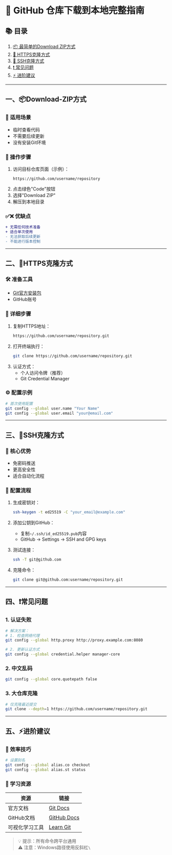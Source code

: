 # 🚀 GitHub 仓库下载到本地完整指南

## 📚 目录
1. [📦 最简单的Download ZIP方式](#一、📦Download-ZIP方式)
2. [🔗 HTTPS克隆方式](#二、🔗HTTPS克隆方式)
3. [🔐 SSH克隆方式](#三、🔐SSH克隆方式)
4. [❗ 常见问题](#四、❗常见问题)
5. [⚡ 进阶建议](#五、⚡进阶建议)

---

## 一、📦Download-ZIP方式
### 🎯 适用场景
- 临时查看代码
- 不需要后续更新
- 没有安装Git环境

### 📌 操作步骤
1. 访问目标仓库页面（示例）：
   ```
   https://github.com/username/repository
   ```
2. 点击绿色"Code"按钮
3. 选择"Download ZIP"
4. 解压到本地目录

### ✅❌ 优缺点
```diff
+ 无需任何技术准备
+ 适合单次使用
- 无法获取后续更新
- 不能进行版本控制
```

---

## 二、🔗HTTPS克隆方式
### 🛠️ 准备工具
- [Git官方安装包](https://git-scm.com/downloads)
- GitHub账号

### 📝 详细步骤
1. 复制HTTPS地址：
   ```bash
   https://github.com/username/repository.git
   ```
2. 打开终端执行：
   ```bash
   git clone https://github.com/username/repository.git
   ```
3. 认证方式：
   - 个人访问令牌（推荐）
   - Git Credential Manager

### ⚙️ 配置示例
```bash
# 首次使用配置
git config --global user.name "Your Name"
git config --global user.email "your@email.com"
```

---

## 三、🔐SSH克隆方式
### 💎 核心优势
- 免密码推送
- 更高安全性
- 适合自动化流程

### 🔧 配置流程
1. 生成密钥对：
   ```bash
   ssh-keygen -t ed25519 -C "your_email@example.com"
   ```
2. 添加公钥到GitHub：
   - 复制`~/.ssh/id_ed25519.pub`内容
   - GitHub → Settings → SSH and GPG keys

3. 测试连接：
   ```bash
   ssh -T git@github.com
   ```

4. 克隆命令：
   ```bash
   git clone git@github.com:username/repository.git
   ```

---

## 四、❗常见问题
### 1. 认证失败
```bash
# 解决方案：
# 1. 检查网络代理
git config --global http.proxy http://proxy.example.com:8080

# 2. 更新认证方式
git config --global credential.helper manager-core
```

### 2. 中文乱码
```bash
git config --global core.quotepath false
```

### 3. 大仓库克隆
```bash
# 仅克隆最近提交
git clone --depth=1 https://github.com/username/repository.git
```

---

## 五、⚡进阶建议
### 🚀 效率技巧
```bash
# 设置别名
git config --global alias.co checkout
git config --global alias.st status
```

### 📖 学习资源
| 资源       | 链接                                            |
| -------- | --------------------------------------------- |
| 官方文档     | [Git Docs](https://git-scm.com/doc)           |
| GitHub文档 | [GitHub Docs](https://docs.github.com)        |
| 可视化学习工具  | [Learn Git](https://learngitbranching.js.org) |

> 💡 提示：所有命令跨平台通用  
> ⚠️ 注意：Windows路径使用反斜杠`\`